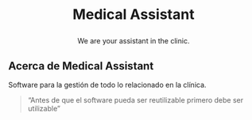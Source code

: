 # <p align="center">Medical Assistant</p>

<p align="center">
We are your assistant in the clinic.
</p>

## Acerca de Medical Assistant

Software para la gestión de todo lo relacionado en la clínica.


> “Antes de que el software pueda ser reutilizable primero debe ser utilizable”

